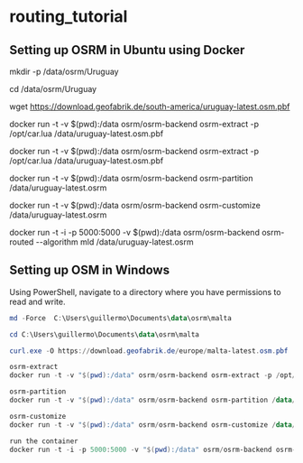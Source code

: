 # routing_tutorial


## Setting up OSRM in Ubuntu using Docker

mkdir -p /data/osrm/Uruguay

cd /data/osrm/Uruguay

wget https://download.geofabrik.de/south-america/uruguay-latest.osm.pbf

docker run -t -v $(pwd):/data osrm/osrm-backend osrm-extract -p /opt/car.lua /data/uruguay-latest.osm.pbf

docker run -t -v $(pwd):/data osrm/osrm-backend osrm-extract -p /opt/car.lua /data/uruguay-latest.osm.pbf

docker run -t -v $(pwd):/data osrm/osrm-backend osrm-partition /data/uruguay-latest.osrm

docker run -t -v $(pwd):/data osrm/osrm-backend osrm-customize /data/uruguay-latest.osrm

docker run -t -i -p 5000:5000 -v $(pwd):/data osrm/osrm-backend osrm-routed --algorithm mld /data/uruguay-latest.osrm


## Setting up OSM in Windows

Using PowerShell, navigate to a directory where you have permissions to read and write.

```powershell
md -Force  C:\Users\guillermo\Documents\data\osrm\malta

cd C:\Users\guillermo\Documents\data\osrm\malta

curl.exe -O https://download.geofabrik.de/europe/malta-latest.osm.pbf
```


```powershell
osrm-extract
docker run -t -v "$(pwd):/data" osrm/osrm-backend osrm-extract -p /opt/car.lua /data/malta-latest.osm.pbf

osrm-partition
docker run -t -v "$(pwd):/data" osrm/osrm-backend osrm-partition /data/malta-latest.osrm

osrm-customize
docker run -t -v "$(pwd):/data" osrm/osrm-backend osrm-customize /data/malta-latest.osrm

run the container
docker run -t -i -p 5000:5000 -v "$(pwd):/data" osrm/osrm-backend osrm-routed --algorithm mld /data/malta-latest.osrm
```


